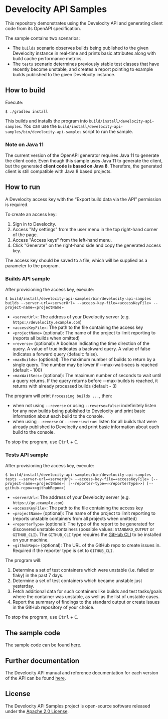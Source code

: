 
# Develocity API Samples

This repository demonstrates using the Develocity API and generating client code from its OpenAPI specification.

The sample contains two scenarios:
* The `builds` scenario observes builds being published to the given Develocity instance in real-time and prints basic attributes along with build cache performance metrics.
* The `tests` scenario determines previously stable test classes that have recently become unstable, and creates a report pointing to example builds published to the given Develocity instance.

## How to build

Execute:

```
$ ./gradlew install
```

This builds and installs the program into `build/install/develocity-api-samples`.
You can use the `build/install/develocity-api-samples/bin/develocity-api-samples` script to run the sample.

### Note on Java 11

The current version of the OpenAPI generator requires Java 11 to generate the client code. Even though this sample uses Java 11 to generate the client, but the generated **client code is based on Java 8**.
Therefore, the generated client is still compatible with Java 8 based projects.

## How to run

A Develocity access key with the “Export build data via the API” permission is required.

To create an access key:

1. Sign in to Develocity.
2. Access "My settings" from the user menu in the top right-hand corner of the page.
3. Access "Access keys" from the left-hand menu.
4. Click "Generate" on the right-hand side and copy the generated access key.

The access key should be saved to a file, which will be supplied as a parameter to the program.

### Builds API sample

After provisioning the access key, execute:

```
$ build/install/develocity-api-samples/bin/develocity-api-samples builds --server-url=«serverUrl» --access-key-file=«accessKeyFile» --project-name=«projectName»
```

- `«serverUrl»`: The address of your Develocity server (e.g. `https://develocity.example.com`)
- `«accessKeyFile»`: The path to the file containing the access key
- `«projectName»` (optional): The name of the project to limit reporting to (reports all builds when omitted)
- `«reverse»` (optional): A boolean indicating the time direction of the query. A value of true indicates a backward query. A value of false indicates a forward query (default: false).
- `«maxBuilds»` (optional): The maximum number of builds to return by a single query. The number may be lower if --max-wait-secs is reached (default - 100)
- `«maxWaitSecs»` (optional): The maximum number of seconds to wait until a query returns. If the query returns before --max-builds is reached, it returns with already processed builds (default - 3)

The program will print `Processing builds ...`, then:
- when not using `--reverse` or using `--reverse=false`: indefinitely listen for any new builds being published to Develocity and print basic information about each build to the console.
- when using `--reverse` or `--reverse=true`: listen for all builds that were already published to Develocity and print basic information about each build to the console.

To stop the program, use <kbd>Ctrl</kbd> + <kbd>C</kbd>.

### Tests API sample

After provisioning the access key, execute:

```
$ build/install/develocity-api-samples/bin/develocity-api-samples tests --server-url=«serverUrl» --access-key-file=«accessKeyFile» [--project-name=«projectName»] [--reporter-type=<<reporterType>>] [--github-repo=<<githubRepo>>]
```

- `«serverUrl»`: The address of your Develocity server (e.g. `https://ge.example.com`)
- `«accessKeyFile»`: The path to the file containing the access key
- `«projectName»` (optional): The name of the project to limit reporting to (reports unstable containers from all projects when omitted)
- `«reporterType»` (optional): The type of the report to be generated for discovered unstable containers (possible values: `STANDARD_OUTPUT` or `GITHUB_CLI`). The `GITHUB_CLI` type requires the [GitHub CLI](https://cli.github.com/) to be installed on your machine.
- `«githubRepo»` (optional): The URL of the GitHub repo to create issues in. Required if the reporter type is set to `GITHUB_CLI`.

The program will:
1. Determine a set of test containers which were unstable (i.e. failed or flaky) in the past 7 days.
2. Determine a set of test containers which became unstable just yesterday.
3. Fetch additional data for such containers like builds and test tasks/goals where the container was unstable, as well as the list of unstable cases.
4. Report the summary of findings to the standard output or create issues in the GitHub repository of your choice.

To stop the program, use <kbd>Ctrl</kbd> + <kbd>C</kbd>.

## The sample code

The sample code can be found [here](https://github.com/gradle/gradle-enterprise-api-samples/blob/main/src/main/java/com/gradle/enterprise/api).

## Further documentation

The Develocity API manual and reference documentation for each version of the API can be found [here](https://docs.gradle.com/enterprise/api-manual).

## License

The Develocity API Samples project is open-source software released under the [Apache 2.0 License][apache-license].

[apache-license]: https://www.apache.org/licenses/LICENSE-2.0.html
